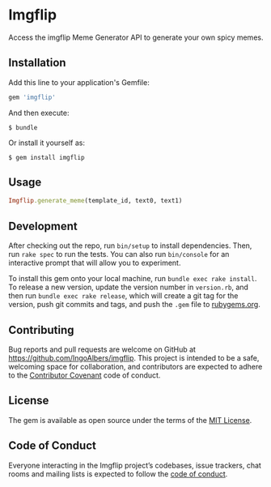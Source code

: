 # Imgflip

Access the imgflip Meme Generator API to generate your own spicy memes.

## Installation

Add this line to your application's Gemfile:

```ruby
gem 'imgflip'
```

And then execute:

    $ bundle

Or install it yourself as:

    $ gem install imgflip

## Usage

```ruby
Imgflip.generate_meme(template_id, text0, text1)
```

## Development

After checking out the repo, run `bin/setup` to install dependencies. Then, run `rake spec` to run the tests. You can also run `bin/console` for an interactive prompt that will allow you to experiment.

To install this gem onto your local machine, run `bundle exec rake install`. To release a new version, update the version number in `version.rb`, and then run `bundle exec rake release`, which will create a git tag for the version, push git commits and tags, and push the `.gem` file to [rubygems.org](https://rubygems.org).

## Contributing

Bug reports and pull requests are welcome on GitHub at https://github.com/IngoAlbers/imgflip. This project is intended to be a safe, welcoming space for collaboration, and contributors are expected to adhere to the [Contributor Covenant](http://contributor-covenant.org) code of conduct.

## License

The gem is available as open source under the terms of the [MIT License](https://opensource.org/licenses/MIT).

## Code of Conduct

Everyone interacting in the Imgflip project’s codebases, issue trackers, chat rooms and mailing lists is expected to follow the [code of conduct](https://github.com/[USERNAME]/imgflip/blob/master/CODE_OF_CONDUCT.md).
